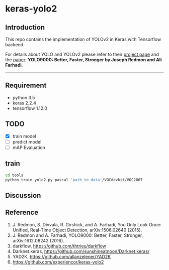 # keras-yolo2
## Introduction
This repo contains the implementation of YOLOv2 in Keras with Tensorflow backend.

For details about YOLO and YOLOv2 please refer to their [project page](https://pjreddie.com/darknet/yolo/) 
and the [paper](https://arxiv.org/abs/1612.08242):
**YOLO9000: Better, Faster, Stronger by Joseph Redmon and Ali Farhadi**.

---

## Requirement
- python 3.5
- keras 2.2.4
- tensorflow 1.12.0

## TODO 
- [x] train model
- [ ] predict model
- [ ] mAP Evaluation
   
## train
```bash
cd tools
python train_yolo2.py pascal 'path_to_data'/VOCdevkit/VOC2007
```
## Discussion

## Reference

1. J. Redmon, S. Divvala, R. Girshick, and A. Farhadi, You Only Look Once: Unified, Real-Time Object Detection, arXiv:1506.02640 (2015).
2. J. Redmon and A. Farhadi, YOLO9000: Better, Faster, Stronger, arXiv:1612.08242 (2016).
3. darkflow, https://github.com/thtrieu/darkflow
4. Darknet.keras, https://github.com/sunshineatnoon/Darknet.keras/
5. YAD2K, https://github.com/allanzelener/YAD2K
6. https://github.com/experiencor/keras-yolo2
